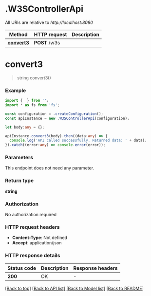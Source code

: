 # .W3SControllerApi

All URIs are relative to *http://localhost:8080*

Method | HTTP request | Description
------------- | ------------- | -------------
[**convert3**](W3SControllerApi.md#convert3) | **POST** /w3s | 


# **convert3**
> string convert3()


### Example


```typescript
import {  } from '';
import * as fs from 'fs';

const configuration = .createConfiguration();
const apiInstance = new .W3SControllerApi(configuration);

let body:any = {};

apiInstance.convert3(body).then((data:any) => {
  console.log('API called successfully. Returned data: ' + data);
}).catch((error:any) => console.error(error));
```


### Parameters
This endpoint does not need any parameter.


### Return type

**string**

### Authorization

No authorization required

### HTTP request headers

 - **Content-Type**: Not defined
 - **Accept**: application/json


### HTTP response details
| Status code | Description | Response headers |
|-------------|-------------|------------------|
**200** | OK |  -  |

[[Back to top]](#) [[Back to API list]](README.md#documentation-for-api-endpoints) [[Back to Model list]](README.md#documentation-for-models) [[Back to README]](README.md)


